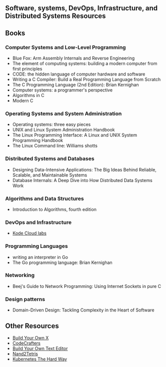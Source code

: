 
## Software, systems, DevOps, Infrastructure, and Distributed Systems Resources



## Books

### Computer Systems and Low-Level Programming
- Blue Fox: Arm Assembly Internals and Reverse Engineering
- The element of computing systems: building a modern computer from first principles
- CODE: the hidden language of computer hardware and software
- Writing a C Compiler: Build a Real Programming Language from Scratch
- The C Programming Language (2nd Edition): Brian Kernighan
- Computer systems: a programmer's perspective
- Algorithms in C
- Modern C

### Operating Systems and System Administration
- Operating systems: three easy pieces
- UNIX and Linux System Administration Handbook
- The Linux Programming Interface: A Linux and UNIX System Programming Handbook
- The Linux Command line: Williams shotts

### Distributed Systems and Databases
- Designing Data-Intensive Applications: The Big Ideas Behind Reliable, Scalable, and Maintainable Systems
- Database Internals: A Deep Dive into How Distributed Data Systems Work

### Algorithms and Data Structures
- Introduction to Algorithms, fourth edition

### DevOps and Infrastructure
- [Kode Cloud labs](https://kodekloud.com)

### Programming Languages
- writing an interpreter in Go
- The Go programming language: Brian Kernighan

### Networking
- Beej's Guide to Network Programming: Using Internet Sockets in pure C

### Design patterns
- Domain-Driven Design: Tackling Complexity in the Heart of Software


## Other Resources
- [Build Your Own X](https://build-your-own.org)
- [CodeCrafters](https://codecrafters.io)
- [Build Your Own Text Editor](https://viewsourcecode.org/snaptoken/kilo/)
- [Nand2Tetris](https://www.nand2tetris.org)
- [Kubernetes The Hard Way](https://github.com/kelseyhightower/kubernetes-the-hard-way)
